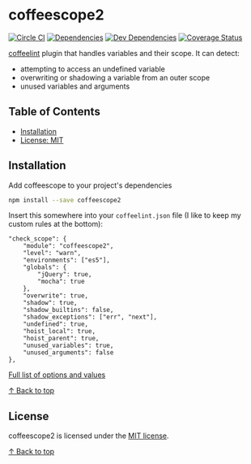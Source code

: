 # coffeescope2

[![Circle CI](https://circleci.com/gh/za-creature/coffeescope/tree/master.svg?style=shield)](https://circleci.com/gh/za-creature/coffeescope/tree/master)
[![Dependencies](https://david-dm.org/za-creature/coffeescope.svg)](https://david-dm.org/za-creature/coffeescope)
[![Dev Dependencies](https://david-dm.org/za-creature/coffeescope/dev-status.svg)](https://david-dm.org/za-creature/coffeescope#info=devDependencies)
[![Coverage Status](https://img.shields.io/coveralls/za-creature/coffeescope.svg)](https://coveralls.io/github/za-creature/coffeescope?branch=master)

[coffeelint](http://www.coffeelint.org/) plugin that handles variables and
their scope. It can detect:

* attempting to access an undefined variable
* overwriting or shadowing a variable from an outer scope
* unused variables and arguments

## Table of Contents

* [Installation](#installation)
* [License: MIT](#license)

## Installation

Add coffeescope to your project's dependencies

```bash
npm install --save coffeescope2
```

Insert this somewhere into your `coffeelint.json` file (I like to keep my
custom rules at the bottom):

```
"check_scope": {
    "module": "coffeescope2",
    "level": "warn",
    "environments": ["es5"],
    "globals": {
        "jQuery": true,
        "mocha": true
    },
    "overwrite": true,
    "shadow": true,
    "shadow_builtins": false,
    "shadow_exceptions": ["err", "next"],
    "undefined": true,
    "hoist_local": true,
    "hoist_parent": true,
    "unused_variables": true,
    "unused_arguments": false
},
```

[Full list of options and values](src/index.coffee#L26)

[↑ Back to top](#table-of-contents)

## License

coffeescope2 is licensed under the [MIT license](LICENSE.md).

[↑ Back to top](#table-of-contents)
